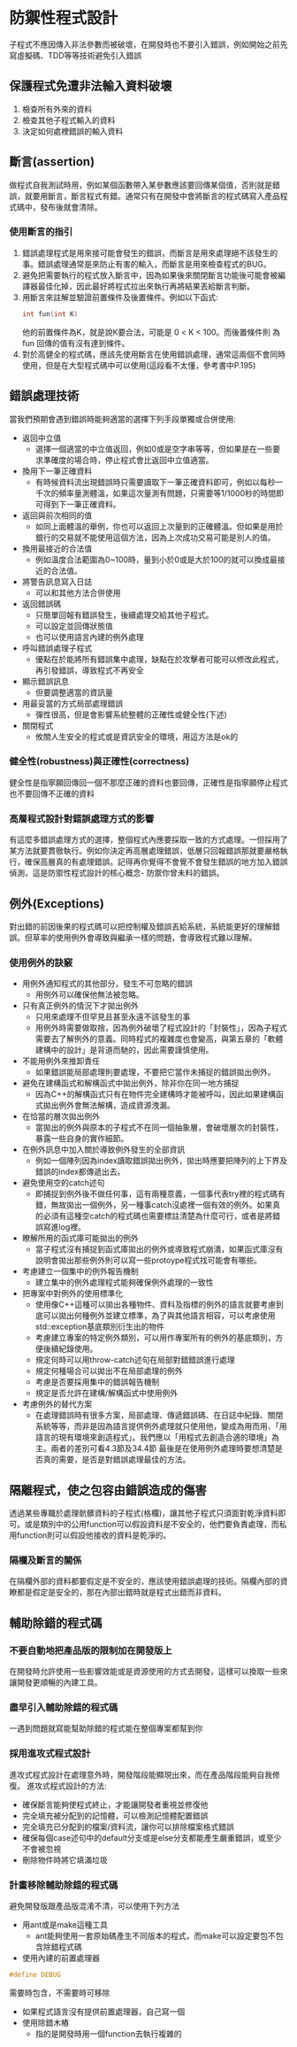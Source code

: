 # 防禦性程式設計
子程式不應因傳入非法參數而被破壞，在開發時也不要引入錯誤，例如開始之前先寫虛擬碼、TDD等等技術避免引入錯誤
## 保護程式免遭非法輸入資料破壞
1. 檢查所有外來的資料
2. 檢查其他子程式輸入的資料
3. 決定如何處裡錯誤的輸入資料

## 斷言(assertion)
做程式自我測試時用，例如某個函數帶入某參數應該要回傳某個值，否則就是錯誤，就要用斷言，斷言程式有錯。通常只有在開發中會將斷言的程式碼寫入產品程式碼中，發布後就會清除。

### 使用斷言的指引
1. 錯誤處理程式是用來接可能會發生的錯誤，而斷言是用來處理絕不該發生的事。錯誤處理通常是來防止有害的輸入，而斷言是用來檢查程式的BUG。
2. 避免把需要執行的程式放入斷言中，因為如果後來關閉斷言功能後可能會被編譯器最佳化掉，因此最好將程式拉出來執行再將結果丟給斷言判斷。
3. 用斷言來註解並驗證前置條件及後置條件。例如以下函式:
	```C++
	int fun(int K)
	```
	他的前置條件為K，就是說K要合法，可能是 0 < K < 100。而後置條件則
		為fun 回傳的值有沒有達到條件。
4. 對於高健全的程式碼，應該先使用斷言在使用錯誤處理，通常這兩個不會同時使用，但是在大型程式碼中可以使用(這段看不太懂，參考書中P.195)

## 錯誤處理技術
當我們預期會遇到錯誤時能夠適當的選擇下列手段單獨或合併使用:
* 返回中立值
	* 選擇一個適當的中立值返回，例如0或是空字串等等，但如果是在一些要求準確度的場合時，停止程式會比返回中立值適當。
*  換用下一筆正確資料
	* 有時候資料流出現錯誤時只需要讀取下一筆正確資料即可，例如以每秒一千次的頻率量測體溫，如果這次量測有問題，只需要等1/1000秒的時間即可得到下一筆正確資料。
* 返回與前次相同的值
	* 如同上面體溫的舉例，你也可以返回上次量到的正確體溫。但如果是用於銀行的交易就不能使用這個方法，因為上次成功交易可能是別人的值。
* 換用最接近的合法值
	* 例如溫度合法範圍為0~100時，量到小於0或是大於100的就可以換成最接近的合法值。
* 將警告訊息寫入日誌
	* 可以和其他方法合併使用
* 返回錯誤碼
	* 只簡單回報有錯誤發生，後續處理交給其他子程式。
	* 可以設定並回傳狀態值
	* 也可以使用語言內建的例外處理
* 呼叫錯誤處理子程式
	* 優點在於能將所有錯誤集中處理，缺點在於攻擊者可能可以修改此程式，再引發錯誤，導致程式不再安全
* 顯示錯誤訊息
	* 但要調整適當的資訊量
* 用最妥當的方式局部處理錯誤
	* 彈性很高，但是會影響系統整體的正確性或健全性(下述)
* 關閉程式
	* 攸關人生安全的程式或是資訊安全的環境，用這方法是ok的
### 健全性(robustness)與正確性(correctness)
健全性是指寧願回傳回一個不那麼正確的資料也要回傳，正確性是指寧願停止程式也不要回傳不正確的資料

### 高層程式設計對錯誤處理方式的影響
有這麼多錯誤處理方式的選擇，整個程式內應要採取一致的方式處理。一但採用了某方法就要貫徹執行。例如你決定再高層處理錯誤，低層只回報錯誤那就要嚴格執行，確保高層真的有處理錯誤。記得再你覺得不會覺不會發生錯誤的地方加入錯誤偵測，這是防禦性程式設計的核心概念- 防禦你曾未料的錯誤。
## 例外(Exceptions)
對出錯的前因後果的程式碼可以把控制權及錯誤丟給系統，系統能更好的理解錯誤。但草率的使用例外會導致與繼承一樣的問題，會導致程式難以理解。
### 使用例外的訣竅
* 用例外通知程式的其他部分，發生不可忽略的錯誤
	* 用例外可以確保他無法被忽略。
* 只有真正例外的情況下才拋出例外
	* 只用來處理不但罕見且甚至永遠不該發生的事
	* 用例外時需要做取捨，因為例外破壞了程式設計的「封裝性」，因為子程式需要去了解例外的意義。同時程式的複雜度也會變高，與第五章的「軟體建構中的設計」是背道而馳的，因此需要謹慎使用。
* 不能用例外來推卸責任
	* 如果錯誤能局部處理則要處理，不要把它當作未捕捉的錯誤拋出例外。
* 避免在建構函式和解構函式中拋出例外，除非你在同一地方捕捉
	* 因為C++的解構函式只有在物件完全建構時才能被呼叫，因此如果建構函式拋出例外會無法解構，造成資源洩漏。
* 在恰當的層次拋出例外
	* 當拋出的例外與原本的子程式不在同一個抽象層，會破壞層次的封裝性，暴露一些自身的實作細節。
* 在例外訊息中加入關於導致例外發生的全部資訊
	* 例如一個陣列因為index讀取錯誤拋出例外，拋出時應要把陣列的上下界及錯誤的index都傳遞出去。
* 避免使用空的catch述句
	* 即捕捉到例外後不做任何事，這有兩種意義，一個事代表try裡的程式碼有錯，無故拋出一個例外，另一種事catch沒處裡一個有效的例外。如果真的必須有這種空catch的程式碼也需要標註清楚為什麼可行，或者是將錯誤寫進log裡。
* 瞭解所用的函式庫可能拋出的例外
	* 當子程式沒有捕捉到函式庫拋出的例外或導致程式崩潰，如果函式庫沒有說明會拋出那些例外則可以寫一些protoype程式找可能會有哪些。
* 考慮建立一個集中的例外報告機制
	* 建立集中的例外處理程式能夠確保例外處理的一致性
* 把專案中對例外的使用標準化
	* 使用像C++這種可以拋出各種物件、資料及指標的例外的語言就要考慮到底可以拋出何種例外並建立標準，為了與其他語言相容，可以考慮使用std::exception基底類別衍生出的物件
	* 考慮建立專案的特定例外類別，可以用作專案所有的例外的基底類別，方便後續紀錄使用。
	* 規定何時可以用throw-catch述句在局部對錯錯誤進行處理
	* 規定何種場合可以拋出不在局部處理的例外
	* 考慮是否要採用集中的錯誤報告機制
	* 規定是否允許在建構/解構函式中使用例外
* 考慮例外的替代方案
	* 在處理錯誤時有很多方案，局部處理、傳遞錯誤碼、在日誌中紀錄、關閉系統等等，而非是因為語言提供例外處理就只使用他，變成為用而用、「用語言的現有環境來創造程式」。我們應以「用程式去創造合適的環境」為主。兩者的差別可看4.3節及34.4節
最後是在使用例外處理時要想清楚是否真的需要，是否是對錯誤處理最佳的方法。
## 隔離程式，使之包容由錯誤造成的傷害
透過某些專職於處理骯髒資料的子程式(格欄)，讓其他子程式只須面對乾淨資料即可。或是類別中的公用function可以假設資料是不安全的，他們要負責處理，而私用function則可以假設他接收的資料是乾淨的。

### 隔欄及斷言的關係
在隔欄外部的資料都要假定是不安全的，應該使用錯誤處理的技術。隔欄內部的資瞭都是假定是安全的，那在內部出錯時就是程式出錯而非資料。
## 輔助除錯的程式碼
### 不要自動地把產品版的限制加在開發版上
在開發時允許使用一些影響效能或是資源使用的方式去開發，這樣可以換取一些來讓開發更順暢的內建工具。
### 盡早引入輔助除錯的程式碼
一遇到問題就寫能幫助除錯的程式能在整個專案都幫到你
### 採用進攻式程式設計
進攻式程式設計在處理意外時，開發階段能顯現出來，而在產品階段能夠自我修復。
進攻式程式設計的方法:
* 確保斷言能夠使程式終止，才能讓開發者重視並修復他
* 完全填充被分配到的記憶體，可以檢測記憶體配置錯誤
* 完全填充已分配到的檔案/資料流，讓你可以排除檔案格式錯誤
* 確保每個case述句中的default分支或是else分支都能產生嚴重錯誤，或至少不會被忽視
* 刪除物件時將它填滿垃圾
### 計畫移除輔助除錯的程式碼
避免開發版跟產品版混淆不清，可以使用下列方法
* 用ant或是make這種工具
	* ant能夠使用一套原始碼產生不同版本的程式，而make可以設定要包不包含除錯程式碼
* 使用內建的前置處理器
```C++
#define DEBUG
```
需要時包含，不需要時可移除
* 如果程式語言沒有提供前置處理器，自己寫一個
* 使用除錯木樁
	* 指的是開發時用一個function去執行複雜的

<!--stackedit_data:
eyJoaXN0b3J5IjpbNTQxMjgzODE1LDg0Mzc0MDkyMSwtMTI0NT
g2NTAzOCw0MTY2MDY2OSwxNjk2MzUyOSwtNzQ3NTY2NDI2LC05
NzIwNzE4NzQsLTEyNzIyODM4MzEsLTkwMjY1NzEyMSwxNDAyMz
QxMzEzLC0xNDQwMjEwOTMwLC01OTM0NjY0NywxMTgyNzAxMTM5
LDEwMjIyMzY2NTAsMjA2NTQ1MTA4XX0=
-->